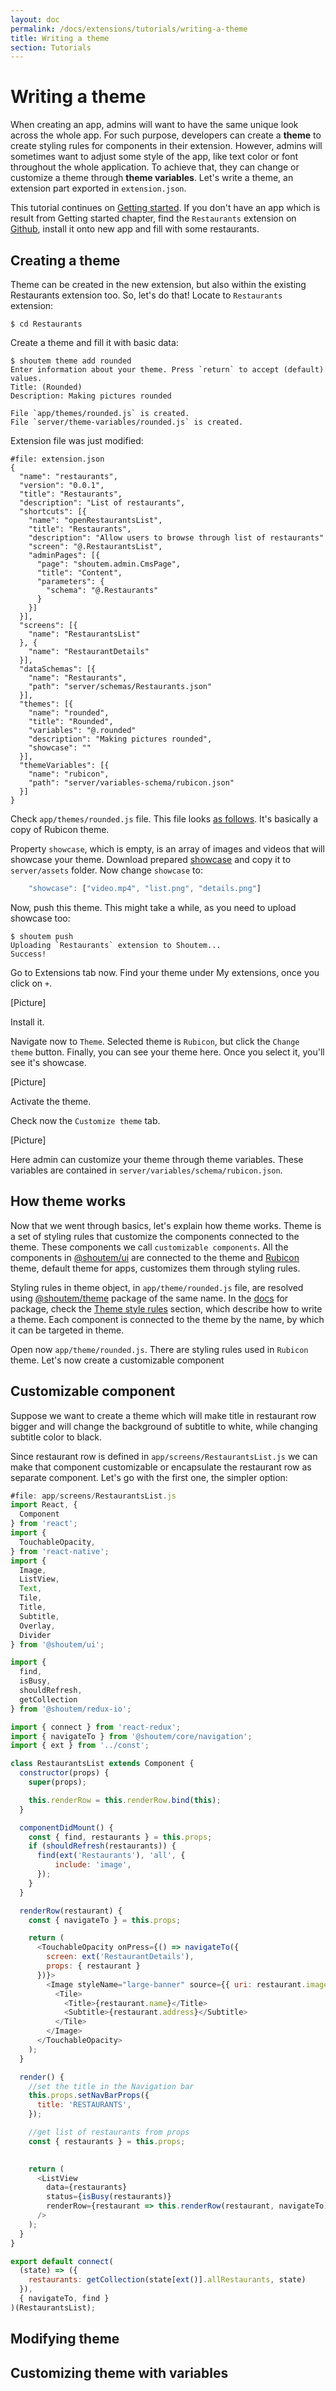 ```yaml
---
layout: doc
permalink: /docs/extensions/tutorials/writing-a-theme
title: Writing a theme
section: Tutorials
---
```


# Writing a theme

When creating an app, admins will want to have the same unique look across the whole app. For such purpose, developers can create a **theme** to create styling rules for components in their extension. However, admins will sometimes want to adjust some style of the app, like text color or font throughout the whole application. To achieve that, they can change or customize a theme through **theme variables**. Let's write a theme, an extension part exported in `extension.json`.

This tutorial continues on [Getting started](http://shoutem.github.io/docs/extensions/getting-started/introduction). If you don't have an app which is result from Getting started chapter, find the `Restaurants` extension on [Github](/docs/coming-soon), install it onto new app and fill with some restaurants.

## Creating a theme

Theme can be created in the new extension, but also within the existing Restaurants extension too. So, let's do that! Locate to `Restaurants` extension:

```ShellSession
$ cd Restaurants
```

Create a theme and fill it with basic data:

```ShellSession
$ shoutem theme add rounded
Enter information about your theme. Press `return` to accept (default) values.
Title: (Rounded)
Description: Making pictures rounded

File `app/themes/rounded.js` is created.
File `server/theme-variables/rounded.js` is created.
```

Extension file was just modified:

```JSON{28-38}
#file: extension.json
{
  "name": "restaurants",
  "version": "0.0.1",
  "title": "Restaurants",
  "description": "List of restaurants",
  "shortcuts": [{
    "name": "openRestaurantsList",
    "title": "Restaurants",
    "description": "Allow users to browse through list of restaurants"
    "screen": "@.RestaurantsList",
    "adminPages": [{
      "page": "shoutem.admin.CmsPage",
      "title": "Content",
      "parameters": {
        "schema": "@.Restaurants"
      }
    }]
  }],
  "screens": [{
    "name": "RestaurantsList"
  }, {
    "name": "RestaurantDetails"
  }],
  "dataSchemas": [{
    "name": "Restaurants",
    "path": "server/schemas/Restaurants.json"
  }],
  "themes": [{
    "name": "rounded",
    "title": "Rounded",
    "variables": "@.rounded"
    "description": "Making pictures rounded",
    "showcase": ""
  }],
  "themeVariables": [{
    "name": "rubicon",
    "path": "server/variables-schema/rubicon.json"
  }]
}
```

Check `app/themes/rounded.js` file. This file looks [as follows](#todo). It's basically a copy of Rubicon theme.

Property `showcase`, which is empty, is an array of images and videos that will showcase your theme. Download prepared [showcase](/docs/coming-soon) and copy it to `server/assets` folder. Now change `showcase` to:

```js
    "showcase": ["video.mp4", "list.png", "details.png"]
```

Now, push this theme. This might take a while, as you need to upload showcase too:

```ShellSession
$ shoutem push
Uploading `Restaurants` extension to Shoutem...
Success!
```

Go to Extensions tab now. Find your theme under My extensions, once you click on `+`.

[Picture]

Install it.

Navigate now to `Theme`. Selected theme is `Rubicon`, but click the `Change theme` button. Finally, you can see your theme here. Once you select it, you'll see it's showcase.

[Picture]

Activate the theme.

Check now the `Customize theme` tab.

[Picture]

Here admin can customize your theme through theme variables. These variables are contained in `server/variables/schema/rubicon.json`.

## How theme works

Now that we went through basics, let's explain how theme works. Theme is a set of styling rules that customize the components connected to the theme. These components we call `customizable components`. All the components in [@shoutem/ui](https://github.com/shoutem/ui) are connected to the theme and [Rubicon](todo) theme, default theme for apps, customizes them through styling rules. 

Styling rules in theme object, in `app/theme/rounded.js` file, are resolved using [@shoutem/theme](https://github.com/shoutem/theme) package of the same name. In the [docs](http://shoutem.github.io/docs/ui-toolkit/theme/introduction) for package, check the [Theme style rules](http://shoutem.github.io/docs/ui-toolkit/theme/introduction#theme-style-rules) section, which describe how to write a theme. Each component is connected to the theme by the name, by which it can be targeted in theme.

Open now `app/theme/rounded.js`. There are styling rules used in `Rubicon` theme. Let's now create a customizable component

## Customizable component

Suppose we want to create a theme which will make title in restaurant row bigger and will change the background of subtitle to white, while changing subtitle color to black.

Since restaurant row is defined in `app/screens/RestaurantsList.js` we can make that component customizable or encapsulate the restaurant row as separate component. Let's go with the first one, the simpler option:

```JavaScript
#file: app/screens/RestaurantsList.js
import React, {
  Component
} from 'react';
import {
  TouchableOpacity,
} from 'react-native';
import {
  Image,
  ListView,
  Text,
  Tile,
  Title,
  Subtitle,
  Overlay,
  Divider
} from '@shoutem/ui';

import {
  find,
  isBusy,
  shouldRefresh,
  getCollection
} from '@shoutem/redux-io';

import { connect } from 'react-redux';
import { navigateTo } from '@shoutem/core/navigation';
import { ext } from '../const';

class RestaurantsList extends Component {
  constructor(props) {
    super(props);

    this.renderRow = this.renderRow.bind(this);
  }

  componentDidMount() {
    const { find, restaurants } = this.props;
    if (shouldRefresh(restaurants)) {
      find(ext('Restaurants'), 'all', {
          include: 'image',
      });
    }
  }

  renderRow(restaurant) {
    const { navigateTo } = this.props;

    return (
      <TouchableOpacity onPress={() => navigateTo({
        screen: ext('RestaurantDetails'),
        props: { restaurant }
      })}>
        <Image styleName="large-banner" source={{ uri: restaurant.image && restaurant.image.url  }}>
          <Tile>
            <Title>{restaurant.name}</Title>
            <Subtitle>{restaurant.address}</Subtitle>
          </Tile>
        </Image>
      </TouchableOpacity>
    );
  }

  render() {
    //set the title in the Navigation bar
    this.props.setNavBarProps({
      title: 'RESTAURANTS',
    });

    //get list of restaurants from props
    const { restaurants } = this.props;
    

    return (
      <ListView
        data={restaurants}
        status={isBusy(restaurants)}
        renderRow={restaurant => this.renderRow(restaurant, navigateTo)}
      />
    );
  }
}

export default connect(
  (state) => ({
    restaurants: getCollection(state[ext()].allRestaurants, state)
  }),
  { navigateTo, find }
)(RestaurantsList);
```

## Modifying theme

## Customizing theme with variables


